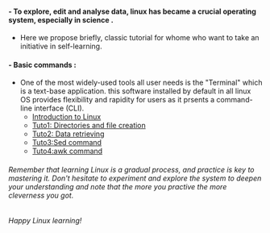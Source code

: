 #### - To explore, edit and analyse data, linux has became a crucial operating system, especially in science . 

  - Here we propose briefly, classic tutorial for whome who want to take an initiative in self-learning. 

#### - Basic commands :
  - One of the most widely-used tools all user needs is the "Terminal" which is a text-base application. this software installed by default in all linux OS provides flexibility and rapidity for users as it prsents a command-line interface (CLI).
    * [Introduction to Linux](https://github.com/Zemzemfiras1/Mastering_Linux_Tutorials/blob/master/Tutorials/Introduction%20to%20Linux.MD)
    * [Tuto1: Directories and file creation](https://github.com/Zemzemfiras1/Mastering_Linux_Tutorials/blob/master/Tutorials/Tuto1%3ADirectories%20and%20file%20creation.md)
    * [Tuto2: Data retrieving](https://github.com/Zemzemfiras1/Mastering_Linux_Tutorials/blob/master/Tutorials/Tuto2%3AData%20retrieving%20.md)
    * [Tuto3:Sed command](https://github.com/Zemzemfiras1/Mastering_Linux_Tutorials/blob/master/Tutorials/Tuto3%3A%20Sed%20command.md)
    * [Tuto4:awk command](https://github.com/Zemzemfiras1/Mastering_Linux_Tutorials/blob/master/Tutorials/Tuto4%3A%20Awk%20command.md)

######  Remember that learning Linux is a gradual process, and practice is key to mastering it. Don't hesitate to experiment and explore the system to deepen your understanding and note that the more you practive the more cleverness you got.

###### Happy Linux learning!
